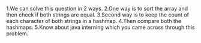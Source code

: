 1.We can solve this question in 2 ways.
2.One way is to sort the array and then check if both strings are equal.
3.Second way is to keep the count of each character of both strings in a hashmap.
4.Then compare both the hashmaps.
5.Know about java interning which you came across through this problem.